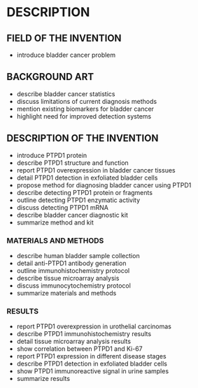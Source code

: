 # DESCRIPTION

## FIELD OF THE INVENTION

- introduce bladder cancer problem

## BACKGROUND ART

- describe bladder cancer statistics
- discuss limitations of current diagnosis methods
- mention existing biomarkers for bladder cancer
- highlight need for improved detection systems

## DESCRIPTION OF THE INVENTION

- introduce PTPD1 protein
- describe PTPD1 structure and function
- report PTPD1 overexpression in bladder cancer tissues
- detail PTPD1 detection in exfoliated bladder cells
- propose method for diagnosing bladder cancer using PTPD1
- describe detecting PTPD1 protein or fragments
- outline detecting PTPD1 enzymatic activity
- discuss detecting PTPD1 mRNA
- describe bladder cancer diagnostic kit
- summarize method and kit

### MATERIALS AND METHODS

- describe human bladder sample collection
- detail anti-PTPD1 antibody generation
- outline immunohistochemistry protocol
- describe tissue microarray analysis
- discuss immunocytochemistry protocol
- summarize materials and methods

### RESULTS

- report PTPD1 overexpression in urothelial carcinomas
- describe PTPD1 immunohistochemistry results
- detail tissue microarray analysis results
- show correlation between PTPD1 and Ki-67
- report PTPD1 expression in different disease stages
- describe PTPD1 detection in exfoliated bladder cells
- show PTPD1 immunoreactive signal in urine samples
- summarize results

